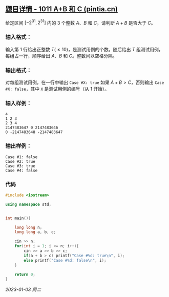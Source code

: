 ## [题目详情 - 1011 A+B 和 C (pintia.cn)](https://pintia.cn/problem-sets/994805260223102976/exam/problems/994805312417021952)

给定区间 $[−2^{31},2^{31}]$ 内的 $3$ 个整数 $A、B$ 和 $C$，请判断 $A+B$ 是否大于 $C$。

### 输入格式：

输入第 1 行给出正整数 $T ( \leq 10)$，是测试用例的个数。随后给出 $T$ 组测试用例，每组占一行，顺序给出 $A、B$ 和 $C$。整数间以空格分隔。

### 输出格式：

对每组测试用例，在一行中输出 `Case #X: true` 如果 $A+B>C$，否则输出 `Case #X: false`，其中 `X` 是测试用例的编号（从 1 开始）。

### 输入样例：

```in
4
1 2 3
2 3 4
2147483647 0 2147483646
0 -2147483648 -2147483647
```

### 输出样例：

```out
Case #1: false
Case #2: true
Case #3: true
Case #4: false
```

### 代码

```cpp
#include <iostream>

using namespace std;


int main(){

    long long n;
    long long a, b, c;

    cin >> n;
    for(int i = 1; i <= n; i++){
        cin >> a >> b >> c;
        if(a + b > c) printf("Case #%d: true\n", i);
        else printf("Case #%d: false\n", i);
    }

    return 0;
}
```




*2023-01-03 周二*
